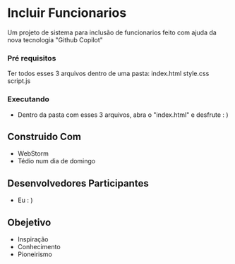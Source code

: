 # Incluir Funcionarios

Um projeto de sistema para inclusão de funcionarios feito com ajuda da nova tecnologia "Github Copilot"

### Pré requisitos

Ter todos esses 3 arquivos dentro de uma pasta:
index.html
style.css
script.js

### Executando

  - Dentro da pasta com esses 3 arquivos, abra o "index.html" e desfrute : )

## Construido Com

  - WebStorm
  - Tédio num dia de domingo


## Desenvolvedores Participantes

  - Eu : )

## Obejetivo

  - Inspiração
  - Conhecimento
  - Pioneirismo
